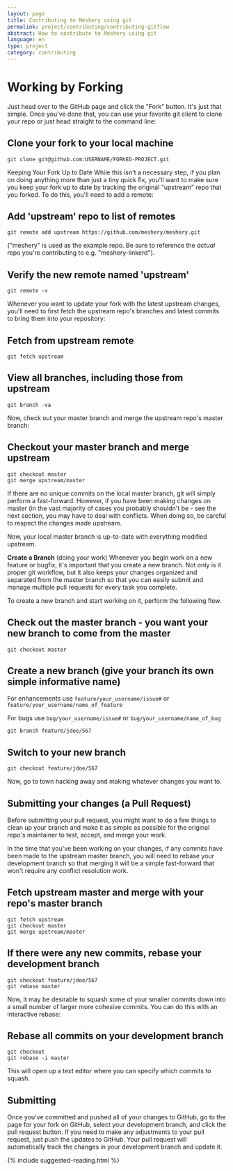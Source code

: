 ```yaml
---
layout: page
title: Contributing to Meshery using git
permalink: project/contributing/contributing-gitflow
abstract: How to contribute to Meshery using git
language: en
type: project
category: contributing
---
```


# Working by Forking

Just head over to the GitHub page and click the "Fork" button. It's just that simple. Once you've done that, you can use your favorite git client to clone your repo or just head straight to the command line:

## Clone your fork to your local machine

```
git clone git@github.com:USERNAME/FORKED-PROJECT.git
```

Keeping Your Fork Up to Date
While this isn't a necessary step, if you plan on doing anything more than just a tiny quick fix, you'll want to make sure you keep your fork up to date by tracking the original "upstream" repo that you forked. To do this, you'll need to add a remote:

## Add 'upstream' repo to list of remotes

```
git remote add upstream https://github.com/meshery/meshery.git
```

("meshery" is used as the example repo. Be sure to reference the _actual_ repo you're contributing to e.g. "meshery-linkerd").

## Verify the new remote named 'upstream'

```
git remote -v
```

Whenever you want to update your fork with the latest upstream changes, you'll need to first fetch the upstream repo's branches and latest commits to bring them into your repository:

## Fetch from upstream remote

```
git fetch upstream
```

## View all branches, including those from upstream

```
git branch -va
```

Now, check out your master branch and merge the upstream repo's master branch:

## Checkout your master branch and merge upstream

```
git checkout master
git merge upstream/master
```

If there are no unique commits on the local master branch, git will simply perform a fast-forward. However, if you have been making changes on master (in the vast majority of cases you probably shouldn't be - see the next section, you may have to deal with conflicts. When doing so, be careful to respect the changes made upstream.

Now, your local master branch is up-to-date with everything modified upstream.

**Create a Branch** (doing your work)
Whenever you begin work on a new feature or bugfix, it's important that you create a new branch. Not only is it proper git workflow, but it also keeps your changes organized and separated from the master branch so that you can easily submit and manage multiple pull requests for every task you complete.

To create a new branch and start working on it, perform the following flow.

## Check out the master branch - you want your new branch to come from the master

```
git checkout master
```

## Create a new branch (give your branch its own simple informative name)

For enhancements use `feature/your_username/issue#` or `feature/your_username/name_of_feature`

For bugs use `bug/your_username/issue#` or `bug/your_username/name_of_bug`

```
git branch feature/jdoe/567
```

## Switch to your new branch

```
git checkout feature/jdoe/567
```

Now, go to town hacking away and making whatever changes you want to.

## Submitting your changes (a Pull Request)

Before submitting your pull request, you might want to do a few things to clean up your branch and make it as simple as possible for the original repo's maintainer to test, accept, and merge your work.

In the time that you've been working on your changes, if any commits have been made to the upstream master branch, you will need to rebase your development branch so that merging it will be a simple fast-forward that won't require any conflict resolution work.

## Fetch upstream master and merge with your repo's master branch

```
git fetch upstream
git checkout master
git merge upstream/master
```

## If there were any new commits, rebase your development branch

```
git checkout feature/jdoe/567
git rebase master
```

Now, it may be desirable to squash some of your smaller commits down into a small number of larger more cohesive commits. You can do this with an interactive rebase:

## Rebase all commits on your development branch

```
git checkout
git rebase -i master
```

This will open up a text editor where you can specify which commits to squash.

## Submitting

Once you've committed and pushed all of your changes to GitHub, go to the page for your fork on GitHub, select your development branch, and click the pull request button. If you need to make any adjustments to your pull request, just push the updates to GitHub. Your pull request will automatically track the changes in your development branch and update it.

{% include suggested-reading.html %}

